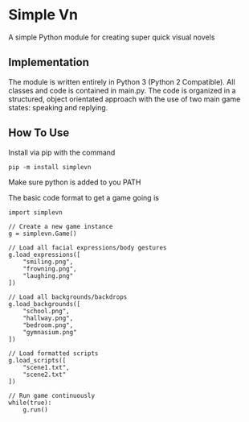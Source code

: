 # Simple Vn

A simple Python module for creating super quick visual novels

## Implementation

The module is written entirely in Python 3 (Python 2 Compatible). All classes and code is contained in main.py. The code is organized in a structured, object orientated approach with the use of two main game states: speaking and replying.

## How To Use

Install via pip with the command

	pip -m install simplevn

Make sure python is added to you PATH

The basic code format to get a game going is

	import simplevn

	// Create a new game instance
	g = simplevn.Game()

	// Load all facial expressions/body gestures
	g.load_expressions([
		"smiling.png",
		"frowning.png",
		"laughing.png"
	])

	// Load all backgrounds/backdrops
	g.load_backgrounds([
		"school.png",
		"hallway.png",
		"bedroom.png",
		"gymnasium.png"
	])

	// Load formatted scripts
	g.load_scripts([
		"scene1.txt",
		"scene2.txt"
	]) 

	// Run game continuously
	while(true):
		g.run()


